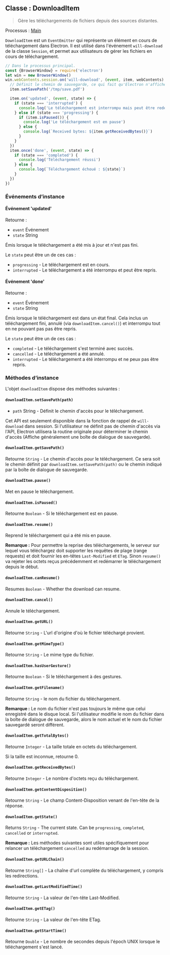 ## Classe : DownloadItem

> Gère les téléchargements de fichiers depuis des sources distantes.

Processus : [Main](../glossary.md#main-process)

`DownloadItem` est un `EventEmitter` qui représente un élément en cours de téléchargement dans Electron. Il est utilisé dans l'événement `will-download` de la classe `Session`, et permet aux utilisateurs de gérer les fichiers en cours de téléchargement.

```javascript
// Dans le processus principal.
const {BrowserWindow} = require('electron')
let win = new BrowserWindow()
win.webContents.session.on('will-download', (event, item, webContents) => {
  // Définit le chemin de sauvegarde, ce qui fait qu'Electron n'affichera pas une boite de dialogue de sauvegarde.
  item.setSavePath('/tmp/save.pdf')

  item.on('updated', (event, state) => {
    if (state === 'interrupted') {
      console.log('Le téléchargement est interrompu mais peut être redémarrer')
    } else if (state === 'progressing') {
      if (item.isPaused()) {
        console.log('Le téléchargement est en pause')
      } else {
        console.log(`Received bytes: ${item.getReceivedBytes()}`)
      }
    }
  })
  item.once('done', (event, state) => {
    if (state === 'completed') {
      console.log('Téléchargement réussi')
    } else {
      console.log(`Téléchargement échoué : ${state}`)
    }
  })
})
```

### Événements d’instance

#### Événement 'updated'

Retourne :

* `event` Événement
* `state` String

Émis lorsque le téléchargement a été mis à jour et n'est pas fini.

Le `state` peut être un de ces cas :

* `progressing` - Le téléchargement est en cours.
* `interrupted` - Le téléchargement a été interrompu et peut être repris.

#### Événement 'done'

Retourne :

* `event` Événement
* `state` String

Émis lorsque le téléchargement est dans un état final. Cela inclus un téléchargement fini, annulé (via `downloadItem.cancel()`) et interrompu tout en ne pouvant pas pas être repris.

Le `state` peut être un de ces cas :

* `completed` - Le téléchargement s'est terminé avec succès.
* `cancelled` - Le téléchargement a été annulé.
* `interrupted` - Le téléchargement a été interrompu et ne peux pas être repris.

### Méthodes d’instance

L'objet `downloadItem` dispose des méthodes suivantes :

#### `downloadItem.setSavePath(path)`

* `path` String - Définit le chemin d'accès pour le téléchargement.

Cet API est seulement disponible dans la fonction de rappel de `will-download` dans session. Si l'utilisateur ne définit pas de chemin d'accès via l'API, Electron utilisera la routine originale pour déterminer le chemin d'accès (Affiche généralement une boîte de dialogue de sauvegarde).

#### `downloadItem.getSavePath()`

Retourne `String` - Le chemin d'accès pour le téléchargement. Ce sera soit le chemin définit par `downloadItem.setSavePath(path)` ou le chemin indiqué par la boîte de dialogue de sauvegarde.

#### `downloadItem.pause()`

Met en pause le téléchargement.

#### `downloadItem.isPaused()`

Retourne `Boolean` - Si le téléchargement est en pause.

#### `downloadItem.resume()`

Reprend le téléchargement qui a été mis en pause.

**Remarque :** Pour permettre la reprise des téléchargements, le serveur sur lequel vous téléchargez doit supporter les requêtes de plage (range requests) et doit fournir les en-têtes `Last-Modified` et `ETag`. Sinon `resume()` va rejeter les octets reçus précédemment et redémarrer le téléchargement depuis le début.

#### `downloadItem.canResume()`

Resumes `Boolean` - Whether the download can resume.

#### `downloadItem.cancel()`

Annule le téléchargement.

#### `downloadItem.getURL()`

Retourne `String` - L'url d'origine d'où le fichier téléchargé provient.

#### `downloadItem.getMimeType()`

Retourne `String` - Le mime type du fichier.

#### `downloadItem.hasUserGesture()`

Retourne `Boolean` - Si le téléchargement à des gestures.

#### `downloadItem.getFilename()`

Retourne `String` - le nom du fichier du téléchargement.

**Remarque :** Le nom du fichier n'est pas toujours le même que celui enregistré dans le disque local. Si l'utilisateur modifie le nom du fichier dans la boîte de dialogue de sauvegarde, alors le nom actuel et le nom du fichier sauvegardé seront différent.

#### `downloadItem.getTotalBytes()`

Retourne `Integer` - La taille totale en octets du téléchargement.

Si la taille est inconnue, retourne 0.

#### `downloadItem.getReceivedBytes()`

Retourne `Integer` - Le nombre d'octets reçu du téléchargement.

#### `downloadItem.getContentDisposition()`

Retourne `String` - Le champ Content-Disposition venant de l'en-tête de la réponse.

#### `downloadItem.getState()`

Returns `String` - The current state. Can be `progressing`, `completed`, `cancelled` or `interrupted`.

**Remarque :** Les méthodes suivantes sont utiles spécifiquement pour relancer un téléchargement `cancelled` au redémarrage de la session.

#### `downloadItem.getURLChain()`

Retourne `String[]` - La chaîne d'url complète du téléchargement, y compris les redirections.

#### `downloadItem.getLastModifiedTime()`

Retourne `String` - La valeur de l'en-tête Last-Modified.

#### `downloadItem.getETag()`

Retourne `String` - La valeur de l'en-tête ETag.

#### `downloadItem.getStartTime()`

Retourne `Double` - Le nombre de secondes depuis l'époch UNIX lorsque le téléchargement s'est lancé.